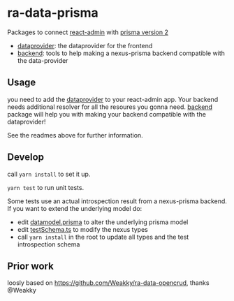 # ra-data-prisma

Packages to connect [react-admin](https://marmelab.com/react-admin) with [prisma version 2](https://github.com/prisma/prisma)

- [dataprovider](./packages/dataprovider/README.md): the dataprovider for the frontend
- [backend](./packages/backend/README.md): tools to help making a nexus-prisma backend compatible with the data-provider


## Usage


you need to add the [dataprovider](./packages/dataprovider/README.md) to your react-admin app. 
Your backend needs additional resolver for all the resoures you gonna need. [backend](./packages/backend/README.md) package will help you with making your backend compatible with the dataprovider!

See the readmes above for further information.


## Develop

call `yarn install` to set it up.

`yarn test` to run unit tests.

Some tests use an actual introspection result from a nexus-prisma backend. If you want to extend the underlying model do:

- edit [datamodel.prisma](packages/dataprovider/test-data/datamodel.prisma) to alter the underlying prisma model
- edit [testSchema.ts](packages/dataprovider/test-data/testSchema.ts) to modify the nexus types
- call `yarn install` in the root to update all types and the test introspection schema


## Prior work

loosly based on https://github.com/Weakky/ra-data-opencrud, thanks @Weakky
